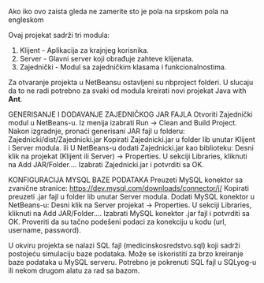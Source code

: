 Ako iko ovo zaista gleda ne zamerite sto je pola na srpskom pola na engleskom 

Ovaj projekat sadrži tri modula:
1) Klijent - Aplikacija za krajnjeg korisnika.
2) Server - Glavni server koji obrađuje zahteve klijenata.
3) Zajednički - Modul sa zajedničkim klasama i funkcionalnostima.

Za otvaranje projekta u NetBeansu ostavljeni su nbproject folderi.
U slucaju da to ne radi potrebno za svaki od modula kreirati novi projekat Java with **Ant**.

GENERISANJE I DODAVANJE ZAJEDNIČKOG JAR FAJLA
  Otvoriti Zajednički modul u NetBeans-u.
  Iz menija izabrati Run → Clean and Build Project.
  Nakon izgradnje, pronaći generisani JAR fajl u folderu: Zajednicki/dist/Zajednicki.jar
  Kopirati Zajednicki.jar u folder lib unutar Klijent i Server modula. ili
  U NetBeans-u dodati Zajednicki.jar kao biblioteku:
    Desni klik na projekat (Klijent ili Server) → Properties.
    U sekciji Libraries, kliknuti na Add JAR/Folder....
    Izabrati Zajednicki.jar i potvrditi sa OK.

KONFIGURACIJA MYSQL BAZE PODATAKA
  Preuzeti MySQL konektor sa zvanične stranice:
    https://dev.mysql.com/downloads/connector/j/
Kopirati preuzeti .jar fajl u folder lib unutar Server modula.
Dodati MySQL konektor u NetBeans-u:
Desni klik na Server projekat → Properties.
U sekciji Libraries, kliknuti na Add JAR/Folder....
Izabrati MySQL konektor .jar fajl i potvrditi sa OK.
Proveriti da su tačno podešeni podaci za konekciju u kodu (url, username, password).

U okviru projekta se nalazi SQL fajl (medicinskosredstvo.sql) koji sadrži postojeću simulaciju baze podataka.
Može se iskoristiti za brzo kreiranje baze podataka u MySQL serveru.
Potrebno je pokrenuti SQL fajl u SQLyog-u ili nekom drugom alatu za rad sa bazom.
